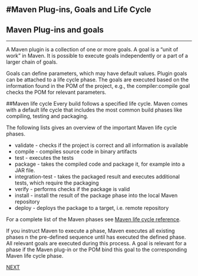 #Maven Plug-ins, Goals and Life Cycle
----------------------------

##  Maven Plug-ins and goals
------------------------------------------
A Maven plugin is a collection of one or more goals. A goal is a “unit of work” in Maven. It is possible to execute goals independently or a part of a larger chain of goals.

Goals can define parameters, which may have default values. Plugin goals can be attached to a life cycle phase. The goals are executed based on the information found in the POM of the project, e.g., the compiler:compile goal checks the POM for relevant parameters.

##Maven life cycle
Every build follows a specified life cycle. Maven comes with a default life cycle that includes the most common build phases like compiling, testing and packaging.

The following lists gives an overview of the important Maven life cycle phases.

 - validate - checks if the project is correct and all information is available
 - compile - compiles source code in binary artifacts
 - test - executes the tests
 - package - takes the compiled code and package it, for example into a JAR file.
 - integration-test - takes the packaged result and executes additional tests, which require the packaging
 - verify - performs checks if the package is valid
 - install - install the result of the package phase into the local Maven repository
 - deploy - deploys the package to a target, i.e. remote repository

For a complete list of the Maven phases see [Maven life cycle reference](http://maven.apache.org/guides/introduction/introduction-to-the-lifecycle.html#Lifecycle_Reference).

If you instruct Maven to execute a phase, Maven executes all existing phases n the pre-defined sequence until has executed the defined phase. All relevant goals are executed during this process. A goal is relevant for a phase if the Maven plug-in or the POM bind this goal to the corresponding Maven life cycle phase.

  
  [NEXT](Maven_Repository.md)